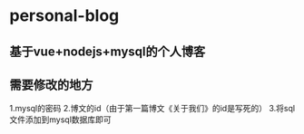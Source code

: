 # personal-blog

## 基于vue+nodejs+mysql的个人博客


## 需要修改的地方
1.mysql的密码
2.博文的id（由于第一篇博文《关于我们》的id是写死的）
3.将sql文件添加到mysql数据库即可
